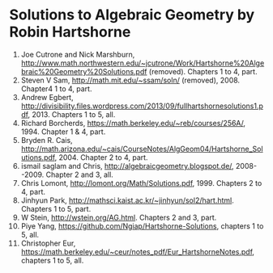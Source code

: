 Solutions to Algebraic Geometry by Robin Hartshorne
===================================================

  1. Joe Cutrone and Nick Marshburn, http://www.math.northwestern.edu/~jcutrone/Work/Hartshorne%20Algebraic%20Geometry%20Solutions.pdf (removed). Chapters 1 to 4, part.
  2. Steven V Sam, http://math.mit.edu/~ssam/soln/ (removed), 2008. Chapter4 1 to 4, part.
  3. Andrew Egbert, http://divisibility.files.wordpress.com/2013/09/fullhartshornesolutions1.pdf, 2013. Chapters 1 to 5, all.
  4. Richard Borcherds, https://math.berkeley.edu/~reb/courses/256A/, 1994. Chapter 1 & 4, part.
  5. Bryden R. Cais, http://math.arizona.edu/~cais/CourseNotes/AlgGeom04/Hartshorne_Solutions.pdf, 2004. Chapter 2 to 4, part.
  6. ismail saglam and Chris, http://algebraicgeometry.blogspot.de/, 2008--2009. Chapter 2 and 3, all.
  7. Chris Lomont, http://lomont.org/Math/Solutions.pdf, 1999. Chapters 2 to 4, part.
  8. Jinhyun Park, http://mathsci.kaist.ac.kr/~jinhyun/sol2/hart.html. Chapters 1 to 5, part.
  9. W Stein, http://wstein.org/AG.html. Chapters 2 and 3, part.
 10. Piye Yang, https://github.com/Ngiap/Hartshorne-Solutions, chapters 1 to 5, all.
 11. Christopher Eur, https://math.berkeley.edu/~ceur/notes_pdf/Eur_HartshorneNotes.pdf, chapters 1 to 5, all.